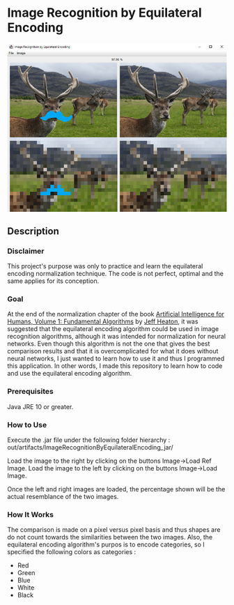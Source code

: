 Image Recognition by Equilateral Encoding
=========================================

![Deer Comparison](/readme-images/DeerComparison.png)

Description
-----------

### Disclaimer

This project's purpose was only to practice and learn the equilateral encoding normalization technique. The code is not perfect, optimal and the same applies for its conception.

### Goal

At the end of the normalization chapter of the book [Artificial Intelligence for Humans, Volume 1: Fundamental Algorithms](https://www.heatonresearch.com/aifh/vol1/) by [Jeff Heaton](https://www.heatonresearch.com/about/), it was suggested that the equilateral encoding algorithm could be used in image recognition algorithms, although it was intended for normalization for neural networks. Even though this algorithm is not the one that gives the best comparison results and that it is overcomplicated for what it does without neural networks, I just wanted to learn how to use it and thus I programmed this application. In other words, I made this repository to learn how to code and use the equilateral encoding algorithm.

### Prerequisites

Java JRE 10 or greater.

### How to Use

Execute the .jar file under the following folder hierarchy : out/artifacts/ImageRecognitionByEquilateralEncoding_jar/

Load the image to the right by clicking on the buttons Image->Load Ref Image. 
Load the image to the left by clicking on the buttons Image->Load Image.

Once the left and right images are loaded, the percentage shown will be the actual resemblance of the two images.

### How It Works

The comparison is made on a pixel versus pixel basis and thus shapes are do not count towards the similarities between the two images.
Also, the equilateral encoding algorithm's purpos is to encode categories, so I specified the following colors as categories :
* Red
* Green
* Blue
* White
* Black